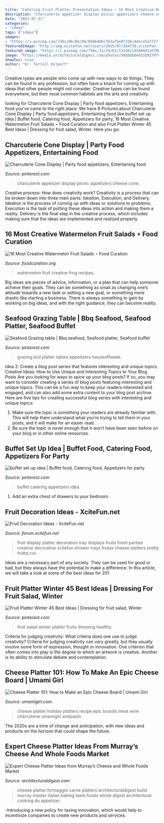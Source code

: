 ```yaml
---
title: "Catering Fruit Platter Presentation Ideas ~ 16 Most Creative Watermelon Fruit Salads ⋆ Food Curation"
description: "Charcuterie appetizer display picnic appetizers cheese cone"
date: "2023-07-31"
categories:
- "ideas"
tags: ["ideas"]
images:
- "https://i.pinimg.com/736x/86/8b/46/868b466c762a7be0f326c4dece5a7727.jpg"
featuredImage: "http://img.xcitefun.net/users/2015/07/384739,xcitefun-11800174-769648409857083-645998975995257.jpg"
featured_image: "https://i.pinimg.com/736x/13/24/62/132462145d89d1a5f064b6870b9c1290.jpg"
image: "https://media.architecturaldigest.com/photos/56bbbb64d33292707c63319c/master/pass/how-to-cheese-platter-01.jpg"
ShowToc: true
author: "Dr. Terrell Hilpert"
---
```



Creative types are people who come up with new ways to do things. They can be found in any profession, but often have a knack for coming up with ideas that other people might not consider. Creative types can be found everywhere, but their most common habitats are the arts and creativity.

	

		
looking for Charcuterie Cone Display | Party food appetizers, Entertaining food you've came to the right place. We have 8 Pictures about Charcuterie Cone Display | Party food appetizers, Entertaining food like buffet set up idea | Buffet food, Catering food, Appetizers for party, 16 Most Creative Watermelon Fruit Salads ⋆ Food Curation and also Fruit Platter Winter 45 Best Ideas | Dressing for fruit salad, Winter. Here you go:
		
    
## Charcuterie Cone Display | Party Food Appetizers, Entertaining Food

<img loading=lazy src="https://i.pinimg.com/736x/13/24/62/132462145d89d1a5f064b6870b9c1290.jpg" onerror="this.onerror=null;this.src='https://tse2.mm.bing.net/th?id=OIP.KGA06Yd7hUNtoV7w92ontwHaJ8&amp;pid=15.1';" alt="Charcuterie Cone Display | Party food appetizers, Entertaining food">

_Source: pinterest.com_

>charcuterie appetizer display picnic appetizers cheese cone. 

	

Creative process: How does creativity work?
Creativity is a process that can be broken down into three main parts: Ideation, Execution, and Delivery. Ideation is the process of coming up with ideas or solutions to problems. Execution is the task of putting these ideas into action and making them a reality. Delivery is the final step in the creative process, which includes making sure that the ideas are implemented and realized properly.

    
## 16 Most Creative Watermelon Fruit Salads ⋆ Food Curation

<img loading=lazy src="http://foodcuration.org/wp-content/uploads/2016/07/img_3446-683x1024.jpg" onerror="this.onerror=null;this.src='https://tse2.mm.bing.net/th?id=OIP.xiR1zqHYaHi-divp46IVDgHaLG&amp;pid=15.1';" alt="16 Most Creative Watermelon Fruit Salads ⋆ Food Curation">

_Source: foodcuration.org_

>watermelon fruit creative frog recipes. 

	

Big ideas are pieces of advice, information, or a plan that can help someone achieve their goals. They can be something as small as changing one’s attitude towards a new task or setting a new goal, or something more drastic like starting a business. There is always something to gain by working on big ideas, and with the right guidance, they can become reality.

    
## Seafood Grazing Table | Bbq Seafood, Seafood Platter, Seafood Buffet

<img loading=lazy src="https://i.pinimg.com/736x/86/8b/46/868b466c762a7be0f326c4dece5a7727.jpg" onerror="this.onerror=null;this.src='https://tse4.mm.bing.net/th?id=OIP.uQ-zV3g74gakIMeW0Lm5bwHaJ4&amp;pid=15.1';" alt="Seafood Grazing table | Bbq seafood, Seafood platter, Seafood buffet">

_Source: pinterest.com_

>grazing boil platter tables appetizers hauseoffweek. 

	

Idea 2: Create a blog post series that features interesting and unique topics.
Creative Ideas: How to Use Unique and Interesting Topics to Your Blog Posts 
Are you looking for ways to spice up your blog posts? If so, you may want to consider creating a series of blog posts featuring interesting and unique topics. This can be a fun way to keep your readers interested and engaged, and can also add some extra content to your blog post archive. Here are five tips for creating successful blog series with interesting and unique topics:

1. Make sure the topic is something your readers are already familiar with. This will help them understand what you’re trying to tell them in your posts, and it will make for an easier read.
2. Be sure the topic is novel enough that it won’t have been seen before on your blog or in other online resources.

    
## Buffet Set Up Idea | Buffet Food, Catering Food, Appetizers For Party

<img loading=lazy src="https://i.pinimg.com/736x/22/96/30/22963086862401c45c7d81d791cdb75a.jpg" onerror="this.onerror=null;this.src='https://tse1.mm.bing.net/th?id=OIP.3rB3oH7etr_7wNhxHxhSUgHaI9&amp;pid=15.1';" alt="buffet set up idea | Buffet food, Catering food, Appetizers for party">

_Source: pinterest.com_

>buffet catering appetizers idea. 

	

1. Add an extra chest of drawers to your bedroom.

    
## Fruit Decoration Ideas - XciteFun.net

<img loading=lazy src="http://img.xcitefun.net/users/2015/07/384739,xcitefun-11800174-769648409857083-645998975995257.jpg" onerror="this.onerror=null;this.src='https://tse4.mm.bing.net/th?id=OIP.0-C3_4kzASSmBvJ4t5FCEAHaKs&amp;pid=15.1';" alt="Fruit Decoration Ideas - XciteFun.net">

_Source: forum.xcitefun.net_

>fruit display platter decoration tray displays fruits fresh parties creative decorative xcitefun shower trays frutas cheese platters pretty frutta cut. 

	

Ideas are a necessary part of any society. They can be used for good or bad, but they always have the potential to make a difference. In this article, we will take a look at some of the best ideas for 201
    
## Fruit Platter Winter 45 Best Ideas | Dressing For Fruit Salad, Winter

<img loading=lazy src="https://i.pinimg.com/736x/67/c7/8e/67c78ee1d0e1a6993a258a9ce21240e1.jpg" onerror="this.onerror=null;this.src='https://tse4.mm.bing.net/th?id=OIP.YegFVc-9i3WNPpv2zmBv3gAAAA&amp;pid=15.1';" alt="Fruit Platter Winter 45 Best Ideas | Dressing for fruit salad, Winter">

_Source: pinterest.com_

>fruit salad winter platter fruits dressing healthy. 

	

Criteria for judging creativity: What criteria does one use to judge creativity?
Criteria for judging creativity can vary greatly, but they usually involve some form of expression, thought or innovation. One criterion that often comes into play is the degree to which an artwork is creative. Another is its ability to stimulate debate and contemplation.

    
## Cheese Platter 101: How To Make An Epic Cheese Board | Umami Girl

<img loading=lazy src="https://umamigirl.com/wp-content/uploads/2016/11/25-14013-post/Epic-Cheeseboard-8.jpg" onerror="this.onerror=null;this.src='https://tse2.mm.bing.net/th?id=OIP.LpPWzHNohhU2YoVQrf5EswHaLL&amp;pid=15.1';" alt="Cheese Platter 101: How to Make an Epic Cheese Board | Umami Girl">

_Source: umamigirl.com_

>cheese platter holiday platters recipe epic boards meat wine charcuterie umamigirl antipasto. 

	

The 2020s are a time of change and anticipation, with new ideas and products on the horizon that could shape the future.

    
## Expert Cheese Platter Ideas From Murray’s Cheese And Whole Foods Market

<img loading=lazy src="https://media.architecturaldigest.com/photos/56bbbb64d33292707c63319c/master/pass/how-to-cheese-platter-01.jpg" onerror="this.onerror=null;this.src='https://tse1.mm.bing.net/th?id=OIP.CYqCh3FEYbCsNBNWybn79QHaHa&amp;pid=15.1';" alt="Expert Cheese Platter Ideas from Murray’s Cheese and Whole Foods Market">

_Source: architecturaldigest.com_

>cheese platter formaggio carne platters architecturaldigest build murray master italian baking taste foods whole digest architectural cooking du appetizer. 

	

-Introducing a new policy for taxing innovation, which would help to incentivize companies to create new products and services.

